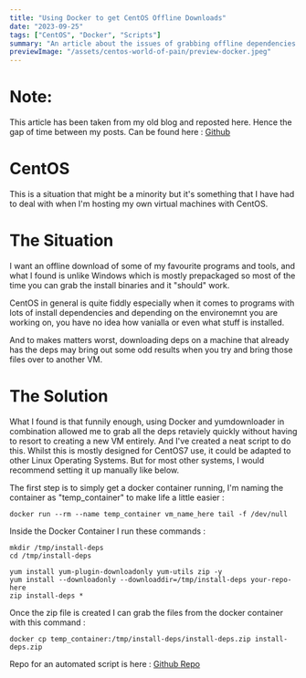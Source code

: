 ```yaml
---
title: "Using Docker to get CentOS Offline Downloads"
date: "2023-09-25"
tags: ["CentOS", "Docker", "Scripts"]
summary: "An article about the issues of grabbing offline dependencies and the ugly solution for it"
previewImage: "/assets/centos-world-of-pain/preview-docker.jpeg"
---
```


# Note:

This article has been taken from my old blog and reposted here. Hence the gap of time between my posts. Can be found here : [Github](https://github.com/effeect/effeect.github.io/blob/master/_posts/2023-04-23-CentOS-World.md)

# CentOS

This is a situation that might be a minority but it's something that I have had to deal with when I'm hosting my own virtual machines with CentOS.

# The Situation

I want an offline download of some of my favourite programs and tools, and what I found is unlike Windows which is mostly prepackaged so most of the time you can grab the install binaries and it "should" work.

CentOS in general is quite fiddly especially when it comes to programs with lots of install dependencies and depending on the environemnt you are working on, you have no idea how vanialla or even what stuff is installed.

And to makes matters worst, downloading deps on a machine that already has the deps may bring out some odd results when you try and bring those files over to another VM.

# The Solution

What I found is that funnily enough, using Docker and yumdownloader in combination allowed me to grab all the deps retaviely quickly without having to resort to creating a new VM entirely. And I've created a neat script to do this. Whilst this is mostly designed for CentOS7 use, it could be adapted to other Linux Operating Systems. But for most other systems, I would recommend setting it up manually like below.

The first step is to simply get a docker container running, I'm naming the container as "temp_container" to make life a little easier :

    docker run --rm --name temp_container vm_name_here tail -f /dev/null

Inside the Docker Container I run these commands :

    mkdir /tmp/install-deps
    cd /tmp/install-deps

    yum install yum-plugin-downloadonly yum-utils zip -y
    yum install --downloadonly --downloaddir=/tmp/install-deps your-repo-here
    zip install-deps *

Once the zip file is created I can grab the files from the docker container with this command :

    docker cp temp_container:/tmp/install-deps/install-deps.zip install-deps.zip

Repo for an automated script is here : [Github Repo](https://github.com/effeect/grab-all-dependencies-yum)
